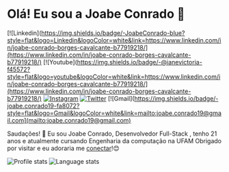 # Olá! Eu sou a Joabe Conrado 👋
[![Linkedin](https://img.shields.io/badge/-JoabeConrado-blue?style=flat&logo=Linkedin&logoColor=white&link=https://www.linkedin.com/in/joabe-conrado-borges-cavalcante-b77919218/](https://www.linkedin.com/in/joabe-conrado-borges-cavalcante-b77919218/)
[![Youtube](https://img.shields.io/badge/-@ianevictoria-f45572?style=flat&logo=youtube&logoColor=white&link=https://www.linkedin.com/in/joabe-conrado-borges-cavalcante-b77919218/](https://www.linkedin.com/in/joabe-conrado-borges-cavalcante-b77919218/)
[![Instagram](https://img.shields.io/badge/-@JoabeConrado-7f4ca5?style=flat&logo=instagram&logoColor=white&link=https://www.linkedin.com/in/joabe-conrado-borges-cavalcante-b77919218/)](https://www.linkedin.com/in/joabe-conrado-borges-cavalcante-b77919218/)
[![Twitter](https://img.shields.io/badge/-@JoabeConrado-1ca0f1?style=flat&labelColor=1ca0f1&logo=twitter&logoColor=white&link=https://www.linkedin.com/in/joabe-conrado-borges-cavalcante-b77919218/)](https://www.linkedin.com/in/joabe-conrado-borges-cavalcante-b77919218/)
[![Gmail](https://img.shields.io/badge/-joabe.conrado19-fa8072?style=flat&logo=Gmail&logoColor=white&link=mailto:joabe.conrado19@gmail.com](mailto:joabe.conrado19@gmail.com)

Saudações! 🤖  Eu sou Joabe Conrado, Desenvolvedor Full-Stack , tenho 21 anos e atualmente cursando Engenharia da computação na UFAM Obrigado por visitar e eu adoraria me [conectar](https://www.linkedin.com/in/joabe-conrado-borges-cavalcante-b77919218/)!😊

<div>
  <img alt="Profile stats" src="https://github-readme-stats.vercel.app/api?username=JoabeConrado19&show_icons=true&count_private=true&include_all_commits=true&title_color=dbb6ee&icon_color=dbb6ee&text_color=dbb6ee&bg_color=0d1117&hide_border=true"/>
  <img alt="Language stats" src="https://github-readme-stats.vercel.app/api/top-langs/?username=JoabeConrado19&layout=compact&title_color=dbb6ee&icon_color=dbb6ee&text_color=dbb6ee&bg_color=0d1117&hide_border=true"/>
</div>
